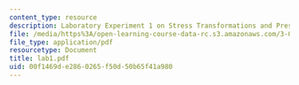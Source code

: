```yaml
---
content_type: resource
description: Laboratory Experiment 1 on Stress Transformations and Pressure Vessels.
file: /media/https%3A/open-learning-course-data-rc.s3.amazonaws.com/3-032-mechanical-behavior-of-materials-fall-2007/00f1469de2860265f50d50b65f41a980_lab1.pdf
file_type: application/pdf
resourcetype: Document
title: lab1.pdf
uid: 00f1469d-e286-0265-f50d-50b65f41a980
---
```

